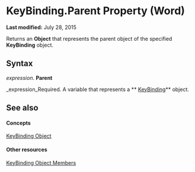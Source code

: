 
# KeyBinding.Parent Property (Word)

 **Last modified:** July 28, 2015

Returns an  **Object** that represents the parent object of the specified **KeyBinding** object.

## Syntax

 _expression_. **Parent**

 _expression_Required. A variable that represents a  ** [KeyBinding](0f691196-76ef-135d-a8c9-b2fb9f9ac695.md)** object.


## See also


#### Concepts


 [KeyBinding Object](0f691196-76ef-135d-a8c9-b2fb9f9ac695.md)
#### Other resources


 [KeyBinding Object Members](ff0776e1-3695-a392-992b-9d5a772449dc.md)
